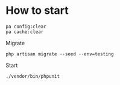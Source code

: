 # How to start 
````
pa config:clear
pa cache:clear
````
Migrate
````
php artisan migrate --seed --env=testing
````
Start
````
./vendor/bin/phpunit
````